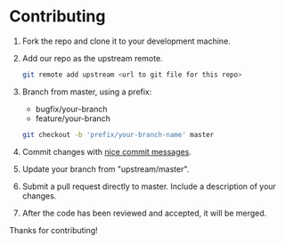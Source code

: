 # Contributing

1. Fork the repo and clone it to your development machine.
2. Add our repo as the upstream remote.

    ```bash
    git remote add upstream <url to git file for this repo>
    ```

3. Branch from master, using a prefix:
    - bugfix/your-branch
    - feature/your-branch
    ``` bash
    git checkout -b 'prefix/your-branch-name' master
    ```
4. Commit changes with [nice commit messages](http://chris.beams.io/posts/git-commit/).
5. Update your branch from "upstream/master".
6. Submit a pull request directly to master. Include a description of your changes.
7. After the code has been reviewed and accepted, it will be merged.

Thanks for contributing!